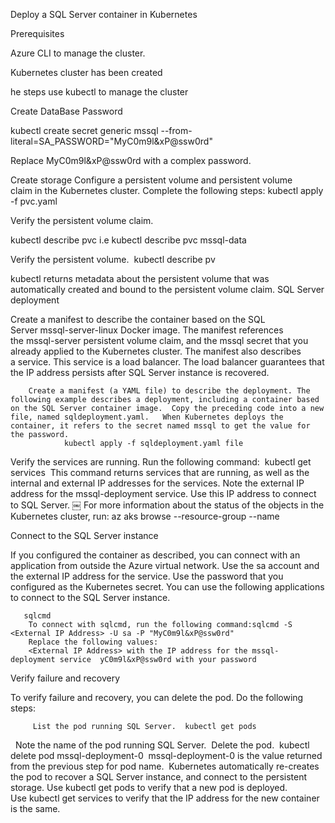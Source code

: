 Deploy a SQL Server container in Kubernetes
		
Prerequisites

Azure CLI to manage the cluster.
		
Kubernetes cluster has been created
		
he steps use kubectl to manage the cluster	      

Create DataBase Password

kubectl create secret generic mssql --from-literal=SA_PASSWORD="MyC0m9l&xP@ssw0rd"

Replace MyC0m9l&xP@ssw0rd with a complex password.

Create storage
    Configure a persistent volume and persistent volume claim in the Kubernetes cluster. Complete the following steps:
kubectl apply -f pvc.yaml


Verify the persistent volume claim.

kubectl describe pvc <PersistentVolumeClaim> i.e kubectl describe pvc mssql-data

Verify the persistent volume.  kubectl describe pv

kubectl returns metadata about the persistent volume that was automatically created and bound to the persistent volume claim.
SQL Server deployment

Create a manifest to describe the container based on the SQL Server mssql-server-linux Docker image. The manifest references the mssql-server persistent volume claim, and the mssql secret that you already applied to the Kubernetes cluster. The manifest also describes a service. This service is a load balancer. The load balancer guarantees that the IP address persists after SQL Server instance is recovered.
	   
        Create a manifest (a YAML file) to describe the deployment. The following example describes a deployment, including a container based on the SQL Server container image.  Copy the preceding code into a new file, named sqldeployment.yaml.   When Kubernetes deploys the container, it refers to the secret named mssql to get the value for the password. 
	            kubectl apply -f sqldeployment.yaml file
	
Verify the services are running. Run the following command:  kubectl get services  This command returns services that are running, as well as the internal and external IP addresses for the services. Note the external IP address for the mssql-deployment service. Use this IP address to connect to SQL Server. ￼ For more information about the status of the objects in the Kubernetes cluster, run: az aks browse --resource-group <MyResourceGroup> --name <MyKubernetesClustername>

Connect to the SQL Server instance

If you configured the container as described, you can connect with an application from outside the Azure virtual network. Use the sa account and the external IP address for the service. Use the password that you configured as the Kubernetes secret.
You can use the following applications to connect to the SQL Server instance.
		
	   sqlcmd
		To connect with sqlcmd, run the following command:sqlcmd -S <External IP Address> -U sa -P "MyC0m9l&xP@ssw0rd"
		Replace the following values:
		<External IP Address> with the IP address for the mssql-deployment service  yC0m9l&xP@ssw0rd with your password
		
Verify failure and recovery

To verify failure and recovery, you can delete the pod. Do the following steps:
        
         List the pod running SQL Server.  kubectl get pods
  Note the name of the pod running SQL Server. 
        Delete the pod.  kubectl delete pod mssql-deployment-0  mssql-deployment-0 is the value returned from the previous step for pod name. 
Kubernetes automatically re-creates the pod to recover a SQL Server instance, and connect to the persistent storage. Use kubectl get pods to verify that a new pod is deployed. Use kubectl get services to verify that the IP address for the new container is the same.

